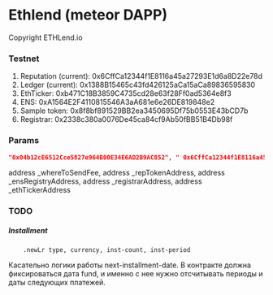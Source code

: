 # Ethlend (meteor DAPP)

Copyright ETHLend.io


### Testnet

1. Reputation (current): 0x6CffCa12344f1E8116a45a27293E1d6a8D22e78d
1. Ledger (current):     0x1388B15465c43fd426125aCa15aCa89836595830
1. EthTicker:            0xb471C18B3859C4735cd28e63f28Ff0ad5364e8f3
1. ENS:                  0xA1564E2F4110815546A3aA681e6e26DE819848e2
1. Sample token:         0x8f8bf891529BB2ea3450695Df75b0553E43bCD7b
1. Registrar:            0x2338c380a0076De45ca84cf9Ab50fBB51B4Db98f

### Params

```json
"0x04b12cE6512Cce5827e964B00E34E6AD2B9AC852", " 0x6CffCa12344f1E8116a45a27293E1d6a8D22e78d", "0xA1564E2F4110815546A3aA681e6e26DE819848e2", "0x2338c380a0076De45ca84cf9Ab50fBB51B4Db98f", "0xb471C18B3859C4735cd28e63f28Ff0ad5364e8f3"
```

address _whereToSendFee,     address _repTokenAddress, 
                     address _ensRegistryAddress, address _registrarAddress,
                     address _ethTickerAddress


### TODO

##### Installment

```livescript
    .newLr type, currency, inst-count, inst-period
```

Касательно логики работы next-installment-date. В контракте должна фиксироваться дата fund, и именно с нее нужно отсчитывать периоды и даты следующих платежей.